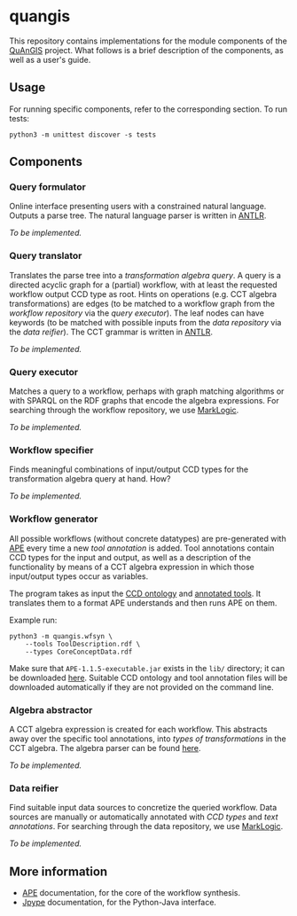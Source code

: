 quangis
===============================================================================

This repository contains implementations for the module components of the 
[QuAnGIS](https://questionbasedanalysis.com/) project. What follows is a brief 
description of the components, as well as a user's guide.



Usage
-------------------------------------------------------------------------------

For running specific components, refer to the corresponding section. To run 
tests:

    python3 -m unittest discover -s tests



Components
-------------------------------------------------------------------------------

### Query formulator

Online interface presenting users with a constrained natural language. Outputs 
a parse tree. The natural language parser is written in 
[ANTLR](https://www.antlr.org/). 

*To be implemented.*



### Query translator

Translates the parse tree into a *transformation algebra query*. A query is a 
directed acyclic graph for a (partial) workflow, with at least the requested 
workflow output CCD type as root. Hints on operations (e.g. CCT algebra 
transformations) are edges (to be matched to a workflow graph from the 
*workflow repository* via the *query executor*). The leaf nodes can have 
keywords (to be matched with possible inputs from the *data repository* via 
the *data reifier*). The CCT grammar is written in 
[ANTLR](https://www.antlr.org/). 

*To be implemented.*



### Query executor

Matches a query to a workflow, perhaps with graph matching algorithms or with 
SPARQL on the RDF graphs that encode the algebra expressions. For searching 
through the workflow repository, we use 
[MarkLogic](https://www.marklogic.com/).

*To be implemented.*



### Workflow specifier

Finds meaningful combinations of input/output CCD types for the transformation 
algebra query at hand. How?

*To be implemented.*



### Workflow generator

All possible workflows (without concrete datatypes) are pre-generated with 
[APE](https://github.com/sanctuuary/APE) every time a new *tool annotation* is 
added. Tool annotations contain CCD types for the input and output, as well as 
a description of the functionality by means of a CCT algebra expression in 
which those input/output types occur as variables.

The program takes as input the [CCD 
ontology](https://github.com/simonscheider/QuAnGIS/tree/master/Ontology/CoreConceptData.ttl) 
and [annotated 
tools](https://github.com/simonscheider/QuAnGIS/tree/master/ToolRepository/ToolDescription.ttl). 
It translates them to a format APE understands and then runs APE on them.

Example run:

    python3 -m quangis.wfsyn \
        --tools ToolDescription.rdf \
        --types CoreConceptData.rdf

Make sure that `APE-1.1.5-executable.jar` exists in the `lib/` directory; it 
can be downloaded 
[here](https://github.com/sanctuuary/APE/releases/download/v1.1.5/APE-1.1.5-executable.jar). 
Suitable CCD ontology and tool annotation files will be downloaded 
automatically if they are not provided on the command line.



### Algebra abstractor

A CCT algebra expression is created for each workflow. This abstracts away 
over the specific tool annotations, into *types of transformations* in the CCT 
algebra. The algebra parser can be found 
[here](https://github.com/simonscheider/QuAnGIS/tree/master/TransformationAlgebra/AlgebraParsers).

*To be implemented.*



### Data reifier

Find suitable input data sources to concretize the queried workflow. Data 
sources are manually or automatically annotated with *CCD types* and *text 
annotations*. For searching through the data repository, we use 
[MarkLogic](https://www.marklogic.com/).

*To be implemented.*



More information
-------------------------------------------------------------------------------

-   [APE](https://ape-framework.readthedocs.io/) documentation, for the core 
    of the workflow synthesis.
-   [Jpype](https://jpype.readthedocs.io/) documentation, for the Python-Java 
    interface.
